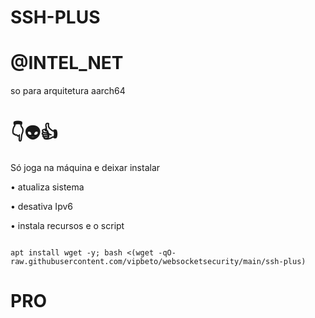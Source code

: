 # SSH-PLUS

# @INTEL_NET

so para arquitetura aarch64


# 👇👽👍
Só joga na máquina e deixar instalar

• atualiza sistema

• desativa Ipv6

• instala recursos e o script

```

apt install wget -y; bash <(wget -qO- raw.githubusercontent.com/vipbeto/websocketsecurity/main/ssh-plus)

```
# PRO
